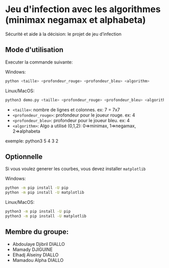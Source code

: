 # Jeu d'infection avec les algorithmes (minimax negamax et alphabeta)

Sécurité et aide à la décision: le projet de jeu d’infection

## Mode d'utilisation
Executer la commande suivante:

Windows:
```bash
python <taille> <profondeur_rouge> <profondeur_bleu> <algorithm>
```

Linux/MacOS:
```bash
python3 demo.py <taille> <profondeur_rouge> <profondeur_bleu> <algorithm>
```

- `<taille>`: nombre de lignes et colonnes. ex: 7 = 7x7
- `<profondeur_rouge>`: profondeur pour le joueur rouge. ex: 4
- `<profondeur_bleu>`: profondeur pour le joueur bleu. ex: 4
- `<algorithm>`: Algo a utilisé (0,1,2): 0=>minimax, 1=>negamax, 2=>alphabeta

exemple: python3 5 4 3 2

## Optionnelle
Si vous voulez generer les courbes, vous devez installer `matplotlib`

Windows:
```bash
python -m pip install -U pip
python -m pip install -U matplotlib
```

Linux/MacOS:
```bash
python3 -m pip install -U pip
python3 -m pip install -U matplotlib
```

## Membre du groupe:
- Abdoulaye Djibril DIALLO
- Mamady DJIGUINE           
- Elhadj Alseiny DIALLO     
- Mamadou Alpha DIALLO      